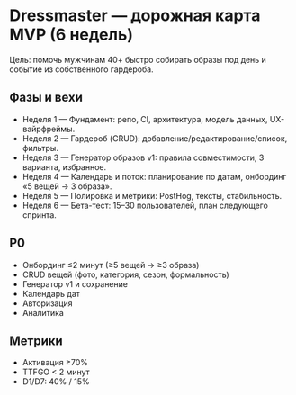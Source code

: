 # Dressmaster — дорожная карта MVP (6 недель)

Цель: помочь мужчинам 40+ быстро собирать образы под день и событие из собственного гардероба.

## Фазы и вехи
- Неделя 1 — Фундамент: репо, CI, архитектура, модель данных, UX-вайрфреймы.
- Неделя 2 — Гардероб (CRUD): добавление/редактирование/список, фильтры.
- Неделя 3 — Генератор образов v1: правила совместимости, 3 варианта, избранное.
- Неделя 4 — Календарь и поток: планирование по датам, онбординг «5 вещей → 3 образа».
- Неделя 5 — Полировка и метрики: PostHog, тексты, стабильность.
- Неделя 6 — Бета-тест: 15–30 пользователей, план следующего спринта.

## P0
- Онбординг ≤2 минут (≥5 вещей → ≥3 образа)
- CRUD вещей (фото, категория, сезон, формальность)
- Генератор v1 и сохранение
- Календарь дат
- Авторизация
- Аналитика

## Метрики
- Активация ≥70%
- TTFGO < 2 минут
- D1/D7: 40% / 15%
